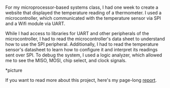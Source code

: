 For my microprocessor-based systems class, I had one week to create a website that displayed the temperature reading of a thermometer. I used a microcontroller, which communicated with the temperature sensor via SPI and a Wifi module via UART.

While I had access to libraries for UART and other peripherals of the microcontroller, I had to read the microcontroller's data sheet to understand how to use the SPI peripheral. Additionally, I had to read the temperature sensor's datasheet to learn how to configure it and interpret its readings sent over SPI. To debug the system, I used a logic analyzer, which allowed me to see the MISO, MOSI, chip select, and clock signals. 

*picture

If you want to read more about this project, here's my page-long [report](https://docs.google.com/document/d/1eg0gZg9qPaul1MorkwRDgC_HZFQ_hzjwUpu6XFahmQA/edit?usp=sharing).
